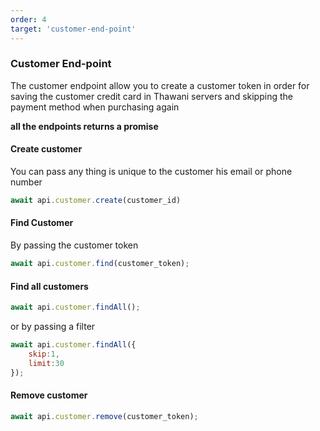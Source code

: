 ```yaml
---
order: 4
target: 'customer-end-point'
---
```

### Customer End-point

The customer endpoint allow you to create a customer token in order
for saving the customer credit card in Thawani servers and skipping the payment method when purchasing again 

__all the endpoints returns a promise__ 

#### Create  customer 
You can pass any thing is unique to the customer his email or phone number
```js 
await api.customer.create(customer_id)
```
#### Find Customer
By passing the customer token 
```js
await api.customer.find(customer_token); 
```
#### Find all customers 
```js
await api.customer.findAll(); 
```
or by passing a filter 
```js
await api.customer.findAll({
    skip:1, 
    limit:30
}); 
```
#### Remove customer 
```js 
await api.customer.remove(customer_token); 
```